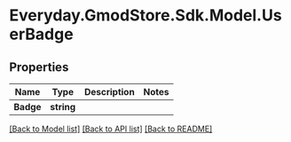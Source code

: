 # Everyday.GmodStore.Sdk.Model.UserBadge
## Properties

Name | Type | Description | Notes
------------ | ------------- | ------------- | -------------
**Badge** | **string** |  | 

[[Back to Model list]](../README.md#documentation-for-models) [[Back to API list]](../README.md#documentation-for-api-endpoints) [[Back to README]](../README.md)

